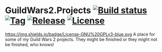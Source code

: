 # GuildWars2.Projects [![Build status](https://ci.appveyor.com/api/projects/status/4c7ne9awjef3fph9/branch/master?svg=true)](https://appveyor.com) [![Tag](https://img.shields.io/github/tag/roytazz/GuildWars2.Projects.svg)](https://img.shields.io/github/tag/roytazz/GuildWars2.Projects.svg) [![Release](https://img.shields.io/github/release/roytazz/GuildWars2.Projects.svg)](https://img.shields.io/github/release/roytazz/GuildWars2.Projects.svg) [![License](https://img.shields.io/badge/License-GNU%20GPLv3-blue.svg)](https://img.shields.io/badge/License-GNU%20GPLv3-blue.svg)


https://img.shields.io/badge/License-GNU%20GPLv3-blue.svg
A place for some of my Guild Wars 2 projects. They might be finished or they might not be finished, who knows!
